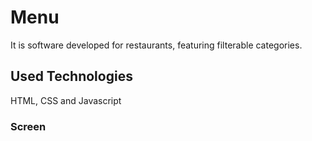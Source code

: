 <h1>Menu</h1>

It is software developed for restaurants, featuring filterable categories.

<h2>Used Technologies</h2>

HTML, CSS and Javascript

<h3>Screen<h3>
